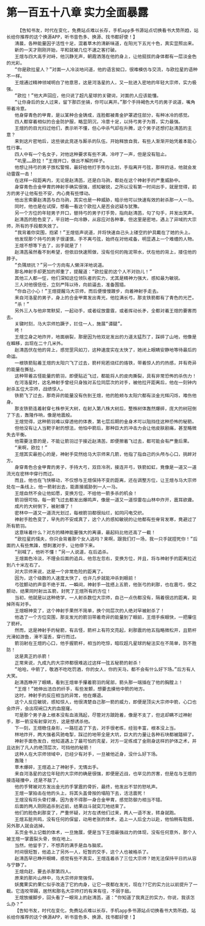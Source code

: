 # 第一百五十八章 实力全面暴露
        【告知书友，时代在变化，免费站点难以长存，手机app多书源站点切换看书大势所趋，站长给你推荐的这个换源APP，听书音色多、换源、找书都好使！】
       清晨，各种能量因子活性十足，混着草木的清新味道，在阳光下五光十色，真实显照出来。
       新的一天才刚刚开始，平和就被几位不速之客打破。
       王煊与四大高手对峙，他沉静无声，朝霞洒落在他的身上，让他挺拔的身体都有一层淡金色的光彩。
       “你是欧拉星人？”对面一人冷淡地问道，他的语言拗口，很难模仿与交流，与欧拉星的语种不一样。
       王煊通过精神领域明白了他意思，这是河洛星的人，又一批进入密地的年轻大宗师，实力极强。
       “欧拉！”他大声回应，他只说了超凡星球的关键词，对面的人应该能懂。
       “让你身后的女人过来，留下那匹坐骑，你可以离开。”那个手持褐色大弓的男子说道，嘴角带着冷意。
       他身穿青色的甲胄，是以某种合金铸成，连脸都被青金护罩遮住部分，有种冰冷的感觉。
       四人都穿着相似的合金防护服，略显阴沉，冷意十足，以持弓男子为首，实力最强。
       王煊的的目光扫过他们，表示听不懂，但心中杀气却在升腾，这个男子还想打赵清菡的主意？
       来到这片密地后，这些彼此竞逐与厮杀的队伍，开始释放自我，有些人渐渐开始凭着本能心性行事。
       四人中有一个名女子，对他这种要求有些不满，冷哼了一声，但是没有阻止。
       “叽里……欧拉！”王煊开口，做出不解的样子。
       他想让持弓的男子放松警惕，最好给他打手势与比划，手指离开弓弦，那样的话，他就会发动雷霆一击！
       在这样一段距离内，无论是赵清菡，还是白马驹，都处在这个神射手的严重威胁中。
       身穿青色合金甲胄的神射手确实很强，感知敏锐，之所以没有第一时间出手，就是觉得，前方的男子让他有些不安，内心竟有些悸动。
       他出言索要赵清菡与白马驹，其实也是一种威胁，暗示他可以快速有效的射杀那一人一马。
       同时，他也是在试探，想看一看这个欧拉人是否会迟疑与犹豫。
       另一个方位的年轻男子开口，替持弓的男子打手势，指向赵清菡，勾了勾手，并发出笑声。
       赵清菡的脸色变了，平日她一向冷静，从容应对各种事，但这里是密地，遇上了异域的大宗师，所有的手段都失效了。
       “我背着你突围，抱紧！”王煊低声说道，并将快速自己头上镂空的护具戴在了她的头上。
       他发现那个持弓的男子很谨慎，手不离弓弦，始终在对他戒备，明显遇上一个难缠的人物。
       王煊不想等下去了，出手就是了！
       赵清菡虽然看不到希望，但依旧快速照做，没有任何的拖泥带水，伏在他的背上，搂住他的脖子。
       “负隅顽抗？”另一个方向有人懒洋洋地说道。
       那名神射手却更加的郑重了，提醒道：“欧拉星的这个人不对劲儿！”
       其他三人都一怔，他们深知这位领队者的实力，尤其是精神力强大，感知最为敏锐。
       三人对他很信任，立刻严阵以待，向前逼去，准备围猎。
       “你自己小心！”王煊提醒马大宗师，而后便慢慢踱步，向着神射手走去。
       来自河洛星的男子，身上的合金甲胄发出青光，他拉满长弓，那支铁箭都有了青色的光芒。
       “杀！”
       另外三人与他非常默契，一起动手，或者绽放雷霆，或者挥动长矛，全都对着王煊的要害而去。
       关键时刻，马大宗师尥蹶子，拦住一人，施展“谭腿”。
       咚！
       王煊立身之地炸开，地面崩裂，那是因为他双足发出的力道太猛烈了，踩碎了山地，他像是在瞬移，出现在二十几米外。
       赵清菡伏在他的背上，感觉罡风如刀，这种速度实在太快了，她闭上眼睛安静地等待最后的命运。
       一根铁箭贴着王煊的太阳穴飞了过去，箭杆宛若烧红的烙铁，带着惊人的灼热感，并有奇异的能量在撕扯。
       这种带着古怪能量的箭羽，即便贴近飞过，都能将人的皮肉撕裂，具有非常恐怖的杀伤力！
       在河洛星时，这名神射手曾经只身独对五位同层次的对手，被他拉开距离后，他在一刻钟内射杀五位大宗师，战绩惊人。
       铁箭飞了过去，那奇异的能量没有伤到王煊，他的脸颊与太阳穴都有淡金光辉闪烁，难伤他身。
       那支铁箭连着射穿七株参天大树，在射入第八株大树后，整株树体轰然爆碎，庞大的树冠倒了下去，轰隆作响，像是地震般。
       王煊觉得，这种箭羽难以穿透他的体表，第七层后期的金身术可以阻挡住这种恐怖的秘箭。
       但他没有让人当靶子射的想法，他怕中箭后，那种巨大的冲击力会让他皮肤剧痛，甚至略微失去平衡。
       他需要注意的是，不能让箭羽过于接近赵清菡，即便擦着飞过去，都可能会有严重后果。
       “来啊，欧拉！”
       王煊其实最担心的是，神射手突然给马大宗师来几箭，他指了指自己的头颅与心口，挑衅对方。
       身穿青色合金甲胄的男子，手持大弓，双目冷冽，接连开弓，铁箭如虹，竟像是一道又一道流光在密林中穿行而过。
       而且，他也在飞快移动，不仅想与王煊保持不变的距离，还在调整方位，让王煊与马大宗师处在一条线上，他一箭射出去，能直接威胁到一人一马。
       王煊自然不会让他如愿，变换方位，不给他一箭多杀的机会！
       箭羽很可怕，每一箭飞过去都发出爆鸣声，像是一道又一道惊雷在山林中炸开，震耳欲聋。
       成片的大树倒下，被射爆了！
       密林中一道又一道流光划过，每根箭羽都很灿烂，如同闪电交织。
       神射手脸色变了，早先的不安成真了，这个人的感知敏锐的让他都有些脊背发寒，竟避过了所有箭羽。
       这意味着什么？对方的精神能量强大的离谱，最起码比他还高了一截！
       “欧拉星的懦夫，你只会背着那个女人逃吗？来啊，跟我们打一场，我一只手就捏死你！”后面的人有些焦躁，想刺激对手，让他停下来。
       “别喊了，他听不懂！”另一人说道，在后追杀。
       王煊面色冷淡，不理会后面的追兵，他忽左忽右，变换方位，并且，将与神射手的距离拉近到八十米左右了。
       对大宗师来说，这是一个非常危险的距离了。
       因为，这个级数的人速度太快了，也许几步就能冲杀到眼前！
       弓弦颤动的声音不绝于耳，一瞬间，神射手一弦搭上五箭，他张弓的刹那，也在震弓，使之颤动，结果同时射出五箭，封死了王煊所有的方位！
       当初，他就是以这种绝学，一人射杀数位大宗师，自己一点伤都没有，隔着很远的距离，毙掉所有对手。
       王煊眼神变了，这个神射手果然不简单，换个同层次的人绝对早被射杀了！
       他选了一个方位突围，那支发光的箭羽带着奇异的能量到了眼前，王煊手疾眼快，一把攥住了箭杆。
       然而，这是神射手的秘箭，有古怪，箭杆上有符文亮起，刹那震的他五指略微松开，且箭杆光滑如游鱼，滑不溜丢，穿行而过。
       箭羽射在王煊的心口，他手握箭杆，相当的吃惊，暗叹超凡星球的秘法实在不简单，防不胜防！
       这是真正的杀箭！
       正常来说，九成九的大宗师都很难逃过这样一弦五秘箭的射杀！
       “哈哈，中箭了，敬酒不吃吃罚酒，你的女人，你的天马，都不会有什么好下场。”后方有人大笑。
       赵清菡睁开了眼睛，看到王煊单手攥着箭羽的尾部，箭头那一端插在了他的胸膛上！
       “王煊！”她伸出洁白的纤手，有些发颤，想要去摸他中箭的地方。
       这时，神射手的反应相当的异常，他在爆退。
       这个人反应敏锐，感知惊人，他很清楚自己那一箭的威力，即便是顶尖大宗师中箭，心口也会炸开，会出现碗口大的血窟窿。
       可是那个男子身上根本没有血液溅起，尽管对方踉跄着，像是不支了，但这却瞒不过神射手，那一箭没有射穿对方，这是想诱杀他。
       下一刻，王煊稳住身形，一路狂追了下去，对手很老练，经验丰富，根本没上当。
       林地炸开，两大强者风驰电掣，踩过的地带全是大坑，巨大的力量让各种石块都被踏碎了。
       神射手面色发白，他知道遇上了最可怕的克星，对方一定练成了金刚身这样的护体之术，并且达到了凡人的绝顶层次，可挡他的秘箭！
       这种人在大宗师领域中，已经少有对手，一旦被他近身，没什么好下场。
       轰隆！
       草木爆碎，王煊追上了神射手，无情出手。
       来自河洛星的这位年轻的大宗师的确是很强，即便是近战，也罕见的厉害，但是在与王煊的接连碰撞中，还是不敌了。
       他的手臂被对方发出金光的手掌震的骨折，最终，他发出不甘的怒吼声。
       王煊一掌拍击在他的头上，将其头盖骨按的塌陷下去，活活震死！
       王煊没有将头骨打爆，因为舍不得那一身合金甲胄，感觉防御力相当不错。
       后面的两人刚刚追杀到近前，结果战斗就突兀地结束了。
       他们的脸色刹那变了，严重怀疑，对方在诱他们过来，两人一语不发，转身就跑。
       王煊五脏共鸣，没有任何的保留，动用老张的体术，追上一人后全力以赴，他怕稍有耽搁，另外那人就会逃掉。
       五页金书上记载的体术，一旦施展，便是当下王煊最强战力的体现，没有任何意外，那个人被王煊一掌震裂头骨，倒在地上。
       当然，他留手了，不想弄的满手是血与脑浆。
       时间很短暂，他追上了另外一人，短暂的交手，这个人也被格杀了。
       赵清菡早已睁开眼睛，感觉有些不真实，王煊连着杀了三位大宗师？她无法保持平日的从容与宁静了。
       王煊向赶，要去杀那第四人。
       原来的那片山林中，马大宗师非常强悍。
       妖魔果实的果仁似乎改造了它的肉身，让它一夜都在发光，现在??它的实力比以前提升了一截。它连咬带踢，居然和那名大宗师打的有来有往，不弱于敌。
       王煊放缓脚步，回头看了一眼背上的赵清菡，道：“你知道了我真正的实力，你说，我该怎么办？”
       【告知书友，时代在变化，免费站点难以长存，手机app多书源站点切换看书大势所趋，站长给你推荐的这个换源APP，听书音色多、换源、找书都好使！】